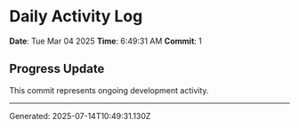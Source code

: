 # Daily Activity Log

**Date**: Tue Mar 04 2025
**Time**: 6:49:31 AM
**Commit**: 1

## Progress Update

This commit represents ongoing development activity.

---
Generated: 2025-07-14T10:49:31.130Z
